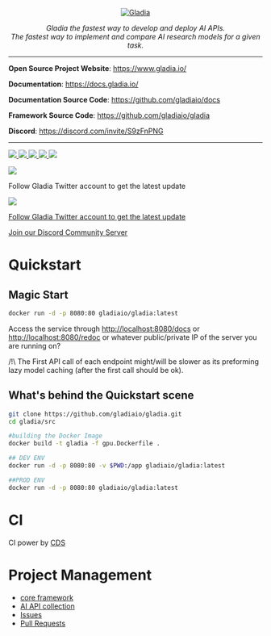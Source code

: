 <p align="center">
  <a href="https://gladia.io"><img src="https://i.ibb.co/XLgpJXc/Capture-d-e-cran-2021-10-06-a-09-10-19.png" alt="Gladia"></a>
</p>
<p align="center">
  <em>Gladia the fastest way to develop and deploy AI APIs.</em>
  <br/>
  <em>The fastest way to implement and compare AI research models for a given task.</em>
</p>

---
**Open Source Project Website**: <a href="https://www.gladia.io/" target="_blank">https://www.gladia.io/</a>

**Documentation**: <a href="https://docs.gladia.io/" target="_blank">https://docs.gladia.io/</a>

**Documentation Source Code**: <a href="https://github.com/gladiaio/docs/" target="_blank">https://github.com/gladiaio/docs</a>

**Framework Source Code**: <a href="https://github.com/gladiaio/gladia/" target="_blank">https://github.com/gladiaio/gladia</a>

**Discord**: <a href="https://discord.com/invite/S9zFnPNG" target="_blank">https://discord.com/invite/S9zFnPNG</a>

---
<p align="left">
  <a href="https://github.com/gladiaio/gladia/issues" alt="Issues">
    <img src="https://img.shields.io/github/issues/gladiaio/gladia" />
  </a>
  <a href="https://github.com/gladiaio/gladia/pulls" alt="Pull Requests">
    <img src="https://img.shields.io/github/issues-pr/gladiaio/gladia" />
  </a>
  <a href="https://github.com/gladiaio/gladia/network/members" alt="Forks">
    <img src="https://img.shields.io/github/forks/gladiaio/gladia" />
  </a>
  <a href="https://github.com/gladiaio/gladia/stargazers" alt="Stars">
    <img src="https://img.shields.io/github/stars/gladiaio/gladia" />
  </a>
  <a href="https://opensource.org/licenses/MIT" alt="License">
    <img src="https://img.shields.io/badge/License-MIT-yellow.svg" />
  </a>
</p>

<p align="left">
  <a href="https://hub.docker.com/repository/docker/gladiaio/gladia" alt="Dockerhub">
    <img src="https://dockeri.co/image/gladiaio/gladia" />
  </a>
</p>


Follow Gladia Twitter account to get the latest update
<p align="left">
  <a href="https://twitter.com/gladia_io" alt="Twitter">
    <img src="https://img.shields.io/twitter/follow/gladia_io.svg?style=social&label=Follow" />
  </a>
</p>

[Follow Gladia Twitter account to get the latest update](https://twitter.com/gladia_io)

[Join our Discord Community Server](https://discord.gg/2T36ybdDRS)



# Quickstart
## Magic Start
```sh
docker run -d -p 8080:80 gladiaio/gladia:latest
```
Access the service through [http://localhost:8080/docs](http://localhost:8080/docs) or [http://localhost:8080/redoc](http://localhost:8080/redoc) or whatever public/private IP of the server you are running on?

/!\ The First API call of each endpoint might/will be slower as its preforming lazy model caching (after the first call should be ok).

## What's behind the Quickstart scene
```sh
git clone https://github.com/gladiaio/gladia.git
cd gladia/src

#building the Docker Image
docker build -t gladia -f gpu.Dockerfile .

## DEV ENV
docker run -d -p 8080:80 -v $PWD:/app gladiaio/gladia:latest

##PROD ENV
docker run -d -p 8080:80 gladiaio/gladia:latest
```

# CI
CI power by [CDS](https://github.com/ovh/cds)

# Project Management
- [core framework](https://github.com/gladiaio/gladia/projects/1)
- [AI API collection](https://github.com/gladiaio/gladia/projects/2)
- [Issues](https://github.com/gladiaio/gladia/projects/3)
- [Pull Requests](https://github.com/gladiaio/gladia/projects/5)
